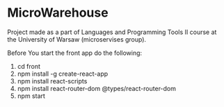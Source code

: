 # MicroWarehouse
Project made as a part of Languages and Programming Tools II course at the University of Warsaw (microservises group).

Before You start the front app do the following:
1. cd front
2. npm install -g create-react-app
3. npm install react-scripts
4. npm install react-router-dom @types/react-router-dom
5. npm start
